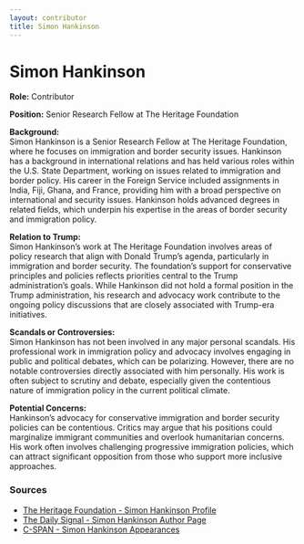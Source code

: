 ```yaml
---
layout: contributor  
title: Simon Hankinson  
---
```


# Simon Hankinson

**Role:** Contributor

**Position:** Senior Research Fellow at The Heritage Foundation

**Background:**  
Simon Hankinson is a Senior Research Fellow at The Heritage Foundation, where he focuses on immigration and border security issues. Hankinson has a background in international relations and has held various roles within the U.S. State Department, working on issues related to immigration and border policy. His career in the Foreign Service included assignments in India, Fiji, Ghana, and France, providing him with a broad perspective on international and security issues. Hankinson holds advanced degrees in related fields, which underpin his expertise in the areas of border security and immigration policy.

**Relation to Trump:**  
Simon Hankinson’s work at The Heritage Foundation involves areas of policy research that align with Donald Trump’s agenda, particularly in immigration and border security. The foundation’s support for conservative principles and policies reflects priorities central to the Trump administration’s goals. While Hankinson did not hold a formal position in the Trump administration, his research and advocacy work contribute to the ongoing policy discussions that are closely associated with Trump-era initiatives.

**Scandals or Controversies:**  
Simon Hankinson has not been involved in any major personal scandals. His professional work in immigration policy and advocacy involves engaging in public and political debates, which can be polarizing. However, there are no notable controversies directly associated with him personally. His work is often subject to scrutiny and debate, especially given the contentious nature of immigration policy in the current political climate.

**Potential Concerns:**  
Hankinson’s advocacy for conservative immigration and border security policies can be contentious. Critics may argue that his positions could marginalize immigrant communities and overlook humanitarian concerns. His work often involves challenging progressive immigration policies, which can attract significant opposition from those who support more inclusive approaches.

### Sources
- [The Heritage Foundation - Simon Hankinson Profile](https://www.heritage.org/staff/simon-hankinson)
- [The Daily Signal - Simon Hankinson Author Page](https://www.dailysignal.com/author/shankinson/)
- [C-SPAN - Simon Hankinson Appearances](https://www.c-span.org/person/simon-hankinson/137663/)
